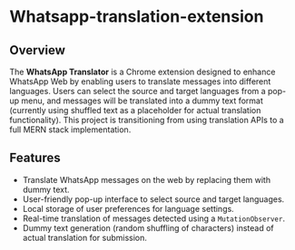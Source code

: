 # Whatsapp-translation-extension
## Overview

The **WhatsApp Translator** is a Chrome extension designed to enhance WhatsApp Web by enabling users to translate messages into different languages. Users can select the source and target languages from a pop-up menu, and messages will be translated into a dummy text format (currently using shuffled text as a placeholder for actual translation functionality). This project is transitioning from using translation APIs to a full MERN stack implementation.

## Features

- Translate WhatsApp messages on the web by replacing them with dummy text.
- User-friendly pop-up interface to select source and target languages.
- Local storage of user preferences for language settings.
- Real-time translation of messages detected using a `MutationObserver`.
- Dummy text generation (random shuffling of characters) instead of actual translation for submission.
